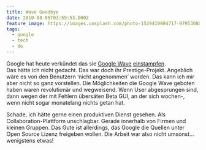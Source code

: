 ```yaml
---
title: Wave Goodbye
date: 2010-08-05T03:59:53.000Z
feature_image: https://images.unsplash.com/photo-1529410804717-979530809e26?ixlib=rb-0.3.5&q=80&fm=jpg&crop=entropy&cs=tinysrgb&w=1080&fit=max&ixid=eyJhcHBfaWQiOjExNzczfQ&s=4892949a0d6f4dec1d321c48cb8075ab
tags:
  - google
  - tech
  - de
---
```


Google hat heute verkündet das sie [Google Wave](http://wave.google.com) [einstampfen](http://googleblog.blogspot.com/2010/08/update-on-google-wave.html).  
Das hätte ich nicht gedacht. Das war doch ihr Prestige-Projekt. Angeblich wäre es von den Benutzern ‘nicht angenommen’ worden. Das kann ich mir aber nicht so ganz vorstellen. Die Möglichkeiten die Google Wave geboten haben waren revolutionär und wegweisend. Wenn User abgesprungen sind, dann wegen der mit Fehlern übersäten Beta GUI, an der sich wochen-, wenn nicht sogar monatelang nichts getan hat.

Schade, ich hätte gerne einen produktiven Dienst gesehen. Als Collaboration-Plattform unschlagbar. Gerade innerhalb von Firmen und kleinen Gruppen. Das Gute ist allerdings, das Google die Quellen unter Open Source Lizenz freigeben wollen. Die Arbeit war also nicht umsonst… wenigstens etwas!
